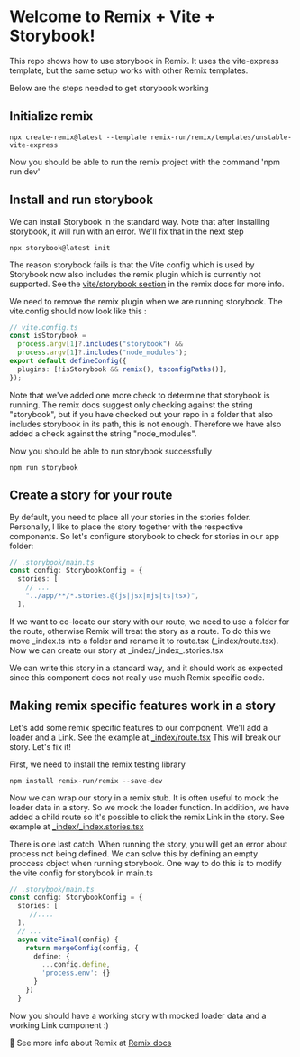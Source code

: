 # Welcome to Remix + Vite + Storybook!

This repo shows how to use storybook in Remix. It uses the vite-express template, but the same setup works with other Remix templates.

Below are the steps needed to get storybook working

## Initialize remix
```shellscript
npx create-remix@latest --template remix-run/remix/templates/unstable-vite-express
```
Now you should be able to run the remix project with the command 'npm run dev'

## Install and run storybook
We can install Storybook in the standard way. Note that after installing storybook, it will run with an error. We'll fix that in the next step
```shellscript
npx storybook@latest init
```

The reason storybook fails is that the Vite config which is used by Storybook now also includes the remix plugin which is currently not supported. See the [vite/storybook section](https://remix.run/docs/en/main/future/vite#plugin-usage-with-other-vite-based-tools-eg-vitest-storybook) in the remix docs for more info.

We need to remove the remix plugin when we are running storybook. The vite.config should now look like this :
```typescript
// vite.config.ts
const isStorybook =
  process.argv[1]?.includes("storybook") &&
  process.argv[1]?.includes("node_modules");
export default defineConfig({
  plugins: [!isStorybook && remix(), tsconfigPaths()],
});
```

Note that we've added one more check to determine that storybook is running. The remix docs suggest only checking against the string "storybook", but if you have checked out your repo in a folder that also includes storybook in its path, this is not enough. Therefore we have also added a check against the string "node_modules".

Now you should be able to run storybook successfully
```shellscript
npm run storybook
```

## Create a story for your route
By default, you need to place all your stories in the stories folder. Personally, I like to place the story together with the respective components. So let's configure storybook to check for stories in our app folder:
```typescript
// .storybook/main.ts
const config: StorybookConfig = {
  stories: [
    // ...
    "../app/**/*.stories.@(js|jsx|mjs|ts|tsx)",
  ],
```

If we want to co-locate our story with our route, we need to use a folder for the route, otherwise Remix will treat the story as a route. To do this we move _index.ts into a folder and rename it to route.tsx (_index/route.tsx).
Now we can create our story at \_index/\_index\_.stories.tsx

We can write this story in a standard way, and it should work as expected since this component does not really use much Remix specific code.

## Making remix specific features work in a story
Let's add some remix specific features to our component. We'll add a loader and a Link. See the example at [_index/route.tsx](/app/routes/_index/route.tsx)
This will break our story. Let's fix it!

First, we need to install the remix testing library
```shellscript
npm install remix-run/remix --save-dev
```

Now we can wrap our story in a remix stub. It is often useful to mock the loader data in a story. So we mock the loader function. In addition, we have added a child route so it's possible to click the remix Link in the story. See example at [_index/_index.stories.tsx](/app/routes/_index/_index.stories.tsx)

There is one last catch. When running the story, you will get an error about process not being defined. We can solve this by defining an empty proccess object when running storybook. One way to do this is to modify the vite config for storybook in main.ts
```typescript
// .storybook/main.ts
const config: StorybookConfig = {
  stories: [
     //....
  ],
  // ...
  async viteFinal(config) {
    return mergeConfig(config, {
      define: {
        ...config.define,
        'process.env': {}
      }
    })
  }
```

Now you should have a working story with mocked loader data and a working Link component :)

📖 See more info about Remix at [Remix docs](https://remix.run/docs) 

